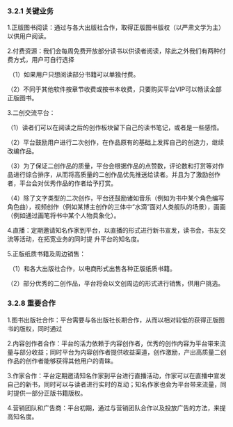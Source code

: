 ### 3.2.1  关键业务

1.正版图书阅读：通过与各大出版社合作，取得正版图书版权（以严肃文学为主）以供用户阅读。

2.付费资源：我们会每周免费开放部分读书以供读者阅读，除此之外我们有两种付费方式，用户可自行选择

​		（1）如果用户只想阅读部分书籍可以单独付费。

​		（2）不同于其他软件按章节收费或按书本收费，只要购买平台VIP可以畅读全部正版图书。

3.二创交流平台：

​		（1）读者们可以在阅读之后的创作板块留下自己的读书笔记，或者是一些感悟。

​		（2）平台鼓励用户进行二次创作，在作品原有的基础上发挥自己的创造力，继续改编作品。

​		（3）为了保证二创作品的质量，平台会根据作品的点赞数，评论数和打赏等对作品进行综合排序，从而将高质量的二创作品优先推送给读者。并且为了激励创作者，平台会对优秀作品的作者给予打赏。

​		（4）除了文字类型的二次创作，平台还鼓励诸如音乐（例如为书中某个角色编写角色曲），视频创作（例如某博主创作的三体中“水滴”面对人类舰队的场景），画画（例如通过画笔将书中某个人物具象化）。

4.直播：定期邀请知名作家到平台，以直播的形式进行新书宣发，读书会，书友交流等活动，在拓宽业务的同时提	升平台的知名度。

5.正版纸质书籍及周边销售：

​		（1）和各大出版社合作，以电商形式出售各种正版纸质书籍。

​		（2）部分优秀的二创作品，平台将会以文创周边的形式进行销售，供用户挑选。





### 3.2.8 重要合作

1.图书出版社合作：平台需要与各出版社长期合作，从而以相对较低的获得正版图书的版权，同时通过

2.内容创作者合作：平台的活力依赖于内容创作者ٖٖ，优秀的创作内容为平台带来流量与部分收益；同时平台为内容创作者提供收益渠道，创作激励，产出高质量二创作品的创作者能够获得其他用户的青睐。

3.作家合作：平台定期邀请知名作家到平台进行直播活动，作家可以在直播中宣发自己的新书，同时可以与读者进行实时的互动；知名作家也会为平台带来流量，同时提供一部分正版书籍版权。

4.营销团队和广告商：平台初期，通过与营销团队合作以及投放广告的方法，来提高知名度。

